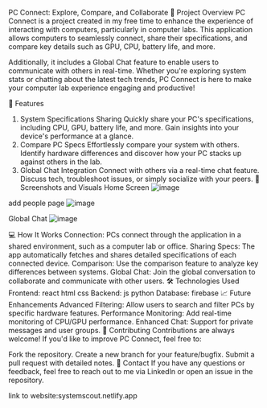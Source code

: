 PC Connect: Explore, Compare, and Collaborate
🌟 Project Overview
PC Connect is a project created in my free time to enhance the experience of interacting with computers, particularly in computer labs. This application allows computers to seamlessly connect, share their specifications, and compare key details such as GPU, CPU, battery life, and more.

Additionally, it includes a Global Chat feature to enable users to communicate with others in real-time. Whether you're exploring system stats or chatting about the latest tech trends, PC Connect is here to make your computer lab experience engaging and productive!

🚀 Features
1. System Specifications Sharing
Quickly share your PC's specifications, including CPU, GPU, battery life, and more.
Gain insights into your device's performance at a glance.
2. Compare PC Specs
Effortlessly compare your system with others.
Identify hardware differences and discover how your PC stacks up against others in the lab.
3. Global Chat Integration
Connect with others via a real-time chat feature.
Discuss tech, troubleshoot issues, or simply socialize with your peers.
📸 Screenshots and Visuals
Home Screen
![image](https://github.com/user-attachments/assets/9f8745fc-1c43-43a6-b0bc-0842f05ad411)


add people page
![image](https://github.com/user-attachments/assets/b72f3daa-7019-4dfa-b668-fdc3d666e3e9)



Global Chat
![image](https://github.com/user-attachments/assets/17985f2e-f395-47c5-90fe-0e5312e1dd32)


💻 How It Works
Connection: PCs connect through the application in a shared environment, such as a computer lab or office.
Sharing Specs: The app automatically fetches and shares detailed specifications of each connected device.
Comparison: Use the comparison feature to analyze key differences between systems.
Global Chat: Join the global conversation to collaborate and communicate with other users.
🛠️ Technologies Used
Frontend: react html css 
Backend: js python
Database: firebase
📈 Future Enhancements
Advanced Filtering: Allow users to search and filter PCs by specific hardware features.
Performance Monitoring: Add real-time monitoring of CPU/GPU performance.
Enhanced Chat: Support for private messages and user groups.
🤝 Contributing
Contributions are always welcome! If you'd like to improve PC Connect, feel free to:

Fork the repository.
Create a new branch for your feature/bugfix.
Submit a pull request with detailed notes.
📧 Contact
If you have any questions or feedback, feel free to reach out to me via LinkedIn or open an issue in the repository.

link to website:systemscout.netlify.app
